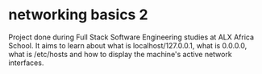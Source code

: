 # networking basics 2

Project done during Full Stack Software Engineering studies at ALX Africa School. It aims to learn about what is localhost/127.0.0.1, what is 0.0.0.0, what is /etc/hosts and how to display the machine's active network interfaces.
